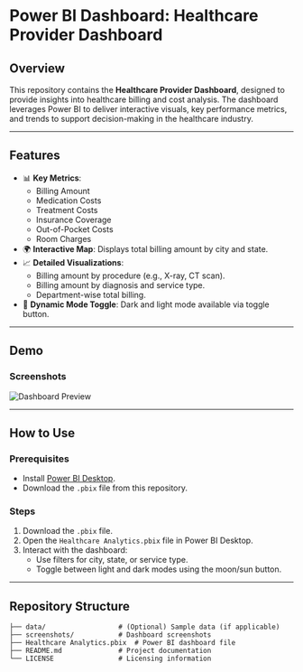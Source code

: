 # Power BI Dashboard: Healthcare Provider Dashboard

## Overview
This repository contains the **Healthcare Provider Dashboard**, designed to provide insights into healthcare billing and cost analysis. The dashboard leverages Power BI to deliver interactive visuals, key performance metrics, and trends to support decision-making in the healthcare industry.

---

## Features
- 📊 **Key Metrics**: 
  - Billing Amount
  - Medication Costs
  - Treatment Costs
  - Insurance Coverage
  - Out-of-Pocket Costs
  - Room Charges
- 🌍 **Interactive Map**: Displays total billing amount by city and state.
- 📈 **Detailed Visualizations**:
  - Billing amount by procedure (e.g., X-ray, CT scan).
  - Billing amount by diagnosis and service type.
  - Department-wise total billing.
- 🎨 **Dynamic Mode Toggle**: Dark and light mode available via toggle button.

---

## Demo
### **Screenshots**
![Dashboard Preview](path/to/screenshot.png)


---

## How to Use
### Prerequisites
- Install [Power BI Desktop](https://powerbi.microsoft.com/).
- Download the `.pbix` file from this repository.

### Steps
1. Download the `.pbix` file.
2. Open the `Healthcare Analytics.pbix` file in Power BI Desktop.
3. Interact with the dashboard:
   - Use filters for city, state, or service type.
   - Toggle between light and dark modes using the moon/sun button.

---

## Repository Structure
```plaintext
├── data/                  # (Optional) Sample data (if applicable)
├── screenshots/           # Dashboard screenshots
├── Healthcare Analytics.pbix  # Power BI dashboard file
├── README.md              # Project documentation
└── LICENSE                # Licensing information
